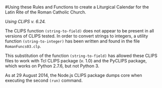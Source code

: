 #Using these Rules and Functions to create a Liturgical Calendar for the Latin Rite of the Roman Catholic Church.

*Using CLIPS v. 6.24.*

The CLIPS function `(string-to-field)` does not appear to be present in all versions of CLIPS tested. In order to convert strings to integers, a utility function `(string-to-integer)` has been written and found in the file `RomanFuncs03.clp`.

This substitution of the function `(string-to-field)` has allowed these CLIPS files to work with Tcl CLIPS package \(v. 1.0\) and the PyCLIPS package, which works on Python 2.7.6, but not Python 3.

As at 29 August 2014, the Node.js CLIPS package dumps core when executing the second `(run)` command.
